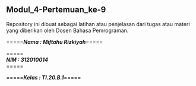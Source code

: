 ## Modul_4-Pertemuan_ke-9
Repository ini dibuat sebagai latihan atau penjelasan dari tugas atau materi yang diberikan oleh Dosen Bahasa Pemrograman.
<br>

=====***Nama : Miftahu Rizkiyah***=====

=====<br>***NIM  : 312010014<br>***=====

=====***Kelas : TI.20.B.1***=====

